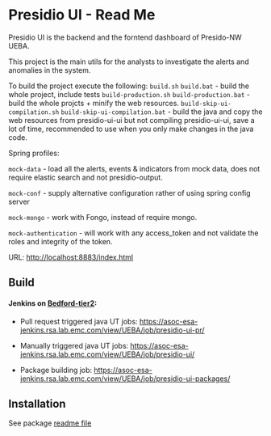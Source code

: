 # Presidio UI - Read Me


Presidio UI is the backend and the forntend dashboard of Presido-NW UEBA.

This project is the main utils for the analysts to investigate the alerts and anomalies in the system.

To build the project execute the following:
`build.sh` `build.bat` - build the whole project, include tests
`build-production.sh` `build-production.bat` - build the whole projcts + minify the web resources.
`build-skip-ui-compilation.sh` `build-skip-ui-compilation.bat` - build the java and copy the web resources from presidio-ui-ui but not compiling presidio-ui-ui, save a lot of time, recommended to use when you only make changes in the java code.


Spring profiles:

`mock-data` - load all the alerts, events & indicators from mock data, does not require elastic search and not presidio-output.

`mock-conf` - supply alternative configuration rather of using spring config server

`mock-mongo` - work with Fongo, instead of require mongo.

`mock-authentication`  - will work with any access_token and not validate the roles and integrity of the token.

URL: <http://localhost:8883/index.html>

## Build
#### Jenkins on [Bedford-tier2](https://rsabwlabauth.corp.emc.com:900/):

* Pull request triggered java UT jobs: https://asoc-esa-jenkins.rsa.lab.emc.com/view/UEBA/job/presidio-ui-pr/

* Manually triggered java UT jobs: https://asoc-esa-jenkins.rsa.lab.emc.com/view/UEBA/job/presidio-ui/

* Package building job: https://asoc-esa-jenkins.rsa.lab.emc.com/view/UEBA/job/presidio-ui-packages/


## Installation

See package [readme file](/package/README.md)



